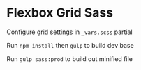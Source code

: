 # Flexbox Grid Sass
Configure grid settings in `_vars.scss` partial

Run `npm install` then `gulp` to build dev base

Run `gulp sass:prod` to build out minified file